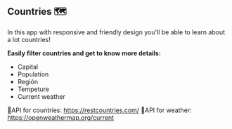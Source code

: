 ## Countries 🗺️

In this app with responsive and friendly design you'll be able to learn about a lot countries!

**Easily filter countries and get to know more details:**

 - Capital
- Population
- Región
- Tempeture 
- Current weather

🔸API for countries: https://restcountries.com/
🔸API for weather: https://openweathermap.org/current
